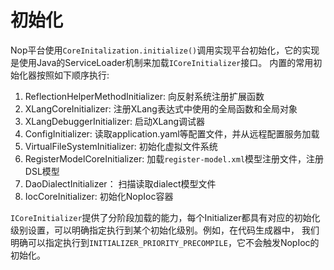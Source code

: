 # 初始化

Nop平台使用`CoreInitalization.initialize()`调用实现平台初始化，它的实现是使用Java的ServiceLoader机制来加载`ICoreInitializer`接口。
内置的常用初始化器按照如下顺序执行:

1. ReflectionHelperMethodInitializer: 向反射系统注册扩展函数
2. XLangCoreInitializer: 注册XLang表达式中使用的全局函数和全局对象
3. XLangDebuggerInitializer: 启动XLang调试器
4. ConfigInitializer: 读取application.yaml等配置文件，并从远程配置服务加载
5. VirtualFileSystemInitializer: 初始化虚拟文件系统
6. RegisterModelCoreInitializer: 加载`register-model.xml`模型注册文件，注册DSL模型
7. DaoDialectInitializer： 扫描读取dialect模型文件
8. IocCoreInitializer: 初始化NopIoc容器

`ICoreInitializer`提供了分阶段加载的能力，每个Initializer都具有对应的初始化级别设置，可以明确指定执行到某个初始化级别。例如，在代码生成器中，
我们明确可以指定执行到`INITIALIZER_PRIORITY_PRECOMPILE`，它不会触发NopIoc的初始化。
